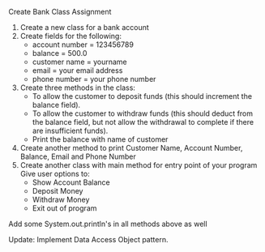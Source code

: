 Create Bank Class Assignment

1. Create a new class for a bank account
2. Create fields for the following:  
   - account number = 123456789  
   - balance = 500.0  
   - customer name = yourname  
   - email = your email address  
   - phone number = your phone number
3. Create three methods in the class:  
   - To allow the customer to deposit funds (this should increment the balance field).  
   - To allow the customer to withdraw funds (this should deduct from the balance field, but not allow the withdrawal to complete if there are insufficient funds).  
   - Print the balance with name of customer
4. Create another method to print Customer Name, Account Number, Balance, Email and Phone Number
5. Create another class with main method for entry point of your program  
   Give user options to:
   - Show Account Balance
   - Deposit Money
   - Withdraw Money
   - Exit out of program

Add some System.out.println's in all methods above as well

Update: Implement Data Access Object pattern.